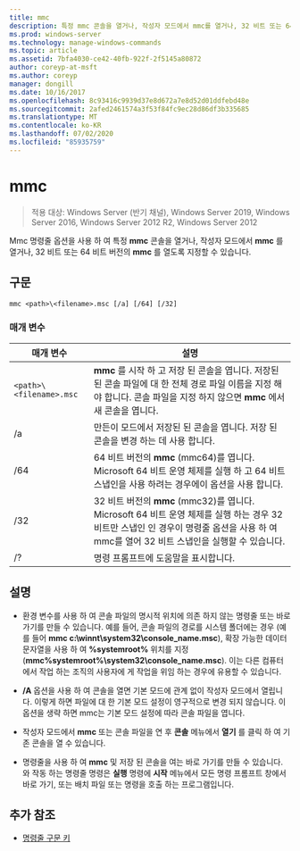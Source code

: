 ```yaml
---
title: mmc
description: 특정 mmc 콘솔을 열거나, 작성자 모드에서 mmc를 열거나, 32 비트 또는 64 비트 버전의 mmc를 열도록 지정할 수 있는 mmc 명령에 대 한 참조 문서입니다.
ms.prod: windows-server
ms.technology: manage-windows-commands
ms.topic: article
ms.assetid: 7bfa4030-ce42-40fb-922f-2f5145a80872
author: coreyp-at-msft
ms.author: coreyp
manager: dongill
ms.date: 10/16/2017
ms.openlocfilehash: 8c93416c9939d37e8d672a7e8d52d01ddfebd48e
ms.sourcegitcommit: 2afed2461574a3f53f84fc9ec28d86df3b335685
ms.translationtype: MT
ms.contentlocale: ko-KR
ms.lasthandoff: 07/02/2020
ms.locfileid: "85935759"
---
```

# <a name="mmc"></a>mmc

> 적용 대상: Windows Server (반기 채널), Windows Server 2019, Windows Server 2016, Windows Server 2012 R2, Windows Server 2012

Mmc 명령줄 옵션을 사용 하 여 특정 **mmc** 콘솔을 열거나, 작성자 모드에서 **mmc** 를 열거나, 32 비트 또는 64 비트 버전의 **mmc** 를 열도록 지정할 수 있습니다.

## <a name="syntax"></a>구문

```
mmc <path>\<filename>.msc [/a] [/64] [/32]
```

### <a name="parameters"></a>매개 변수

| 매개 변수 | 설명 |
| --------- | ----------- |
| `<path>\<filename>.msc` | **mmc** 를 시작 하 고 저장 된 콘솔을 엽니다. 저장된 된 콘솔 파일에 대 한 전체 경로 파일 이름을 지정 해야 합니다. 콘솔 파일을 지정 하지 않으면 **mmc** 에서 새 콘솔을 엽니다. |
| /a | 만든이 모드에서 저장된 된 콘솔을 엽니다.  저장 된 콘솔을 변경 하는 데 사용 합니다. |
| /64 | 64 비트 버전의 **mmc** (mmc64)를 엽니다. Microsoft 64 비트 운영 체제를 실행 하 고 64 비트 스냅인을 사용 하려는 경우에이 옵션을 사용 합니다. |
| /32 | 32 비트 버전의 **mmc** (mmc32)를 엽니다. Microsoft 64 비트 운영 체제를 실행 하는 경우 32 비트만 스냅인 인 경우이 명령줄 옵션을 사용 하 여 mmc를 열어 32 비트 스냅인을 실행할 수 있습니다. |
| /? | 명령 프롬프트에 도움말을 표시합니다. |

## <a name="remarks"></a>설명

- 환경 변수를 사용 하 여 콘솔 파일의 명시적 위치에 의존 하지 않는 명령줄 또는 바로 가기를 만들 수 있습니다. 예를 들어, 콘솔 파일의 경로를 시스템 폴더에는 경우 (예를 들어 **mmc c:\winnt\system32\console_name.msc**), 확장 가능한 데이터 문자열을 사용 하 여 **%systemroot%** 위치를 지정 (**mmc%systemroot%\system32\console_name.msc**). 이는 다른 컴퓨터에서 작업 하는 조직의 사용자에 게 작업을 위임 하는 경우에 유용할 수 있습니다.

- **/A** 옵션을 사용 하 여 콘솔을 열면 기본 모드에 관계 없이 작성자 모드에서 열립니다. 이렇게 하면 파일에 대 한 기본 모드 설정이 영구적으로 변경 되지 않습니다. 이 옵션을 생략 하면 mmc는 기본 모드 설정에 따라 콘솔 파일을 엽니다.

- 작성자 모드에서 **mmc** 또는 콘솔 파일을 연 후 **콘솔** 메뉴에서 **열기** 를 클릭 하 여 기존 콘솔을 열 수 있습니다.

- 명령줄을 사용 하 여 **mmc** 및 저장 된 콘솔을 여는 바로 가기를 만들 수 있습니다. 와 작동 하는 명령줄 명령은 **실행** 명령에 **시작** 메뉴에서 모든 명령 프롬프트 창에서 바로 가기, 또는 배치 파일 또는 명령을 호출 하는 프로그램입니다.

## <a name="additional-references"></a>추가 참조

- [명령줄 구문 키](command-line-syntax-key.md)
